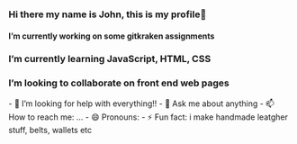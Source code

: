 ### Hi there my name is John, this is my profile👋


<h4>I’m currently working on some gitkraken assignments</h4>
<h3> I’m currently learning JavaScript, HTML, CSS</h3>
<h3>I’m looking to collaborate on front end web pages</h3>
- 🤔 I’m looking for help with everything!!
- 💬 Ask me about anything
- 📫 How to reach me: ...
- 😄 Pronouns:
- ⚡ Fun fact: i make handmade leatgher stuff, belts, wallets etc
  
